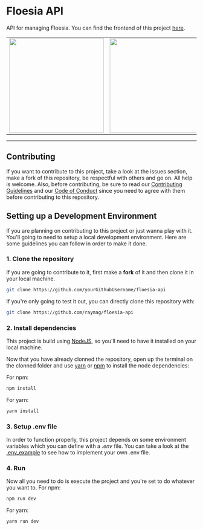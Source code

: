 # Floesia API
API for managing Floesia. You can find the frontend of this project [here](https://github.com/raymag/floesia).

|  |  |
| --- | --- |
| <img height="250" src="https://user-images.githubusercontent.com/29918030/95920186-53a3fe80-0d85-11eb-96ef-a7e8a5986910.png" style="display:inline;float:left"/> | <img height="250" src="https://user-images.githubusercontent.com/29918030/95921810-59e7aa00-0d88-11eb-8253-2eacfa2d9796.png"  style="display:inline;float:right"/> |

---

## Contributing
If you want to contribute to this project, take a look at the issues section, make a fork of this repository, be respectful with others and go on. All help is welcome. 
Also, before contributing, be sure to read our [Contributing Guidelines](https://github.com/raymag/floesia-api/blob/main/CONTRIBUTING.md) and our [Code of Conduct](https://github.com/raymag/floesia-api/blob/main/CODE_OF_CONDUCT.md) since you need to agree with them before contributing to this repository.

## Setting up a Development Environment

If you are planning on contributing to this project or just wanna play with it. You'll going to need to setup a local development environment. Here are some guidelines you can follow in order to make it done.

### 1. Clone the repository

If you are going to contribute to it, first make a **fork** of it and then clone it in your local machine. 
```bash
git clone https://github.com/yourGithubUsername/floesia-api
```

If you're only going to test it out, you can directly clone this repository with: 
```bash
git clone https://github.com/raymag/floesia-api
```

### 2. Install dependencies

This project is build using [NodeJS](https://nodejs.org/en/download/), so you'll need to have it installed on your local machine.

Now that you have already clonned the repository, open up the terminal on the clonned folder and use [yarn](https://yarnpkg.com/) or [npm](https://www.npmjs.com/) to install the node dependencies:

For npm:
```bash
npm install
```

For yarn:
```bash
yarn install
```

### 3. Setup .env file

In order to function properly, this project depends on some environment variables which you can define with a *.env* file. You can take a look at the [.env_example](https://github.com/raymag/floesia-api/blob/main/.env_example) to see how to implement your own .env file.

### 4. Run

Now all you need to do is execute the project and you're set to do whatever you want to.
For npm:
```bash
npm run dev
```
For yarn:
```bash
yarn run dev
```
